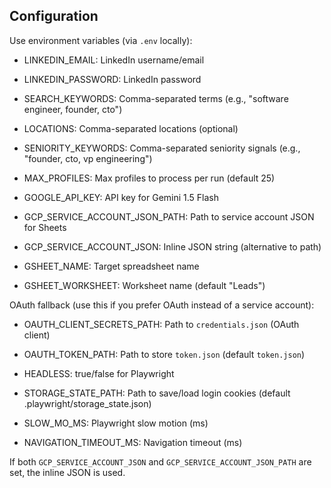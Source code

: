 ## Configuration

Use environment variables (via `.env` locally):

- LINKEDIN_EMAIL: LinkedIn username/email
- LINKEDIN_PASSWORD: LinkedIn password
- SEARCH_KEYWORDS: Comma-separated terms (e.g., "software engineer, founder, cto")
- LOCATIONS: Comma-separated locations (optional)
- SENIORITY_KEYWORDS: Comma-separated seniority signals (e.g., "founder, cto, vp engineering")
- MAX_PROFILES: Max profiles to process per run (default 25)

- GOOGLE_API_KEY: API key for Gemini 1.5 Flash

- GCP_SERVICE_ACCOUNT_JSON_PATH: Path to service account JSON for Sheets
- GCP_SERVICE_ACCOUNT_JSON: Inline JSON string (alternative to path)
- GSHEET_NAME: Target spreadsheet name
- GSHEET_WORKSHEET: Worksheet name (default "Leads")

OAuth fallback (use this if you prefer OAuth instead of a service account):
- OAUTH_CLIENT_SECRETS_PATH: Path to `credentials.json` (OAuth client)
- OAUTH_TOKEN_PATH: Path to store `token.json` (default `token.json`)

- HEADLESS: true/false for Playwright
- STORAGE_STATE_PATH: Path to save/load login cookies (default .playwright/storage_state.json)
- SLOW_MO_MS: Playwright slow motion (ms)
- NAVIGATION_TIMEOUT_MS: Navigation timeout (ms)

If both `GCP_SERVICE_ACCOUNT_JSON` and `GCP_SERVICE_ACCOUNT_JSON_PATH` are set, the inline JSON is used.



